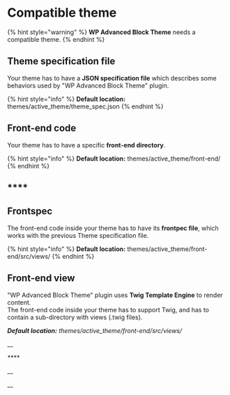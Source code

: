 # Compatible theme

{% hint style="warning" %}
**WP Advanced Block Theme** needs a compatible theme.
{% endhint %}

## Theme specification file

Your theme has to have a **JSON specification file** which describes some behaviors used by "WP Advanced Block Theme" plugin.

{% hint style="info" %}
**Default location:** themes/active\_theme/theme\_spec.json
{% endhint %}

##

## Front-end code

Your theme has to have a specific **front-end directory**.

{% hint style="info" %}
**Default location:** themes/active\_theme/front-end/
{% endhint %}

## ****

## **Frontspec**

The front-end code inside your theme has to have its **frontpec file**, which works with the previous Theme specification file.

{% hint style="info" %}
**Default location:** themes/active\_theme/front-end/src/views/
{% endhint %}

##

## Front-end view

"WP Advanced Block Theme" plugin uses **Twig Template Engine** to render content.\
The front-end code inside your theme has to support Twig, and has to contain a sub-directory with views (.twig files).

_**Default location:** themes/active\_theme/front-end/src/views/_

__

_****_

__

__
